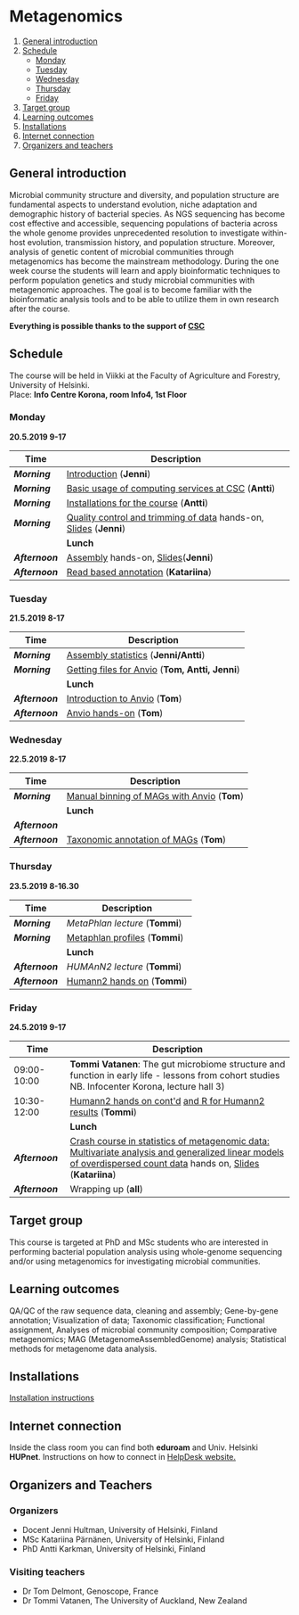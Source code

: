 # Metagenomics

1. [General introduction](#General-introduction)
2. [Schedule](#Schedule)
    - [Monday](#Monday)
    - [Tuesday](#Tuesday)
    - [Wednesday](#Wednesday)
    - [Thursday](#Thursday)
    - [Friday](#Friday)
3. [Target group](#target-group)
4. [Learning outcomes](#learning-outcomes)
5. [Installations](#installations)
6. [Internet connection](#internet-connection)
7. [Organizers and teachers](#Organizers-and-teachers)


## General introduction
Microbial community structure and diversity, and population structure are fundamental aspects to understand evolution, niche adaptation and demographic history of bacterial species. As NGS sequencing has become cost effective and accessible, sequencing populations of bacteria across the whole genome provides unprecedented resolution to investigate within-host evolution, transmission history, and population structure. Moreover, analysis of genetic content of microbial communities through metagenomics has become the mainstream methodology. During the one week course the students will learn and apply bioinformatic techniques to perform population genetics and study microbial communities with metagenomic approaches. The goal is to become familiar with the bioinformatic analysis tools and to be able to utilize them in own research after the course.

**Everything is possible thanks to the support of [CSC](http://www.csc.fi)**

## Schedule
The course will be held in Viikki at the Faculty of Agriculture and Forestry, University of Helsinki.  
Place: __Info Centre Korona, room Info4, 1st Floor__


### Monday  
__20.5.2019 9-17__  

| Time | Description |
| --- | --- |
| __*Morning*__ | [Introduction](https://drive.google.com/file/d/1Fr63zkAQ8EiG7J37taBD0GMLRHaQzBu-/view?usp=sharing) (__Jenni__) |
| __*Morning*__ | [Basic usage of computing services at CSC](https://drive.google.com/open?id=13Afjk2lDxx4kh2Jdd_5jIGrNcPqflIGJ) (__Antti__) |
| __*Morning*__ | [Installations for the course](MetagenomeInstallations.md) (__Antti__) |
| __*Morning*__ |  [Quality control and trimming of data](Day1/README.md#QC-and-trimming) hands-on, [Slides](https://drive.google.com/file/d/1qA8xxK2nwSqZo2lV3BohKQA_RlHW7QBb/view?usp=sharing) (__Jenni__)|
|  |    **Lunch** |
| __*Afternoon*__ | [Assembly](Day1/README.md#Assembly) hands-on, [Slides](https://drive.google.com/file/d/1EHsy1spesv3gIAALWWX7_1NBu9dwA37J/view?usp=sharing)(__Jenni__) |
| __*Afternoon*__ | [Read based annotation](https://github.com/karkman/MetagenomeCourse2019/tree/master/Day1#humann2) (__Katariina__) |


### Tuesday
__21.5.2019 8-17__  

| Time | Description |
| --- | --- |
| __*Morning*__ | [Assembly statistics](Day2/README.md#assembly-quality-statistics) (__Jenni/Antti__)|
| __*Morning*__ | [Getting files for Anvio](Day2/README.md#anvio) (__Tom, Antti, Jenni__)|
|  |    **Lunch** |
| __*Afternoon*__ | [Introduction to Anvio](http://link-to-presentation.com) (__Tom__)
| __*Afternoon*__ | [Anvio hands-on](Day3/README.md#02--describing-the-interface) (__Tom__)

### Wednesday
__22.5.2019 8-17__  

| Time | Description |
| --- | --- |
| __*Morning*__  | [Manual binning of MAGs with Anvio](Day3/README.md#06--binning-the-co-asssembly-output-from-individual-contigs-to-bins) (__Tom__)|
|  |    **Lunch** |
| __*Afternoon*__  |  |
| __*Afternoon*__  | [Taxonomic annotation of MAGs](Day3/README.md#11--what-do-we-do-with-these-genomes) (__Tom__) |

### Thursday
__23.5.2019 8-16.30__  

| Time | Description |
| --- | --- |
| __*Morning*__  | *MetaPhlan lecture* (__Tommi__)|
| __*Morning*__  | [Metaphlan profiles](Day4#metaphlan2) (__Tommi__)|
|  |    **Lunch** |
| __*Afternoon*__  | *HUMAnN2 lecture* (__Tommi__)|
| __*Afternoon*__  | [Humann2 hands on](Day5#humann2) (__Tommi__)|

### Friday
__24.5.2019 9-17__  

| Time | Description |
| --- | --- |
| 09:00-10:00 | **Tommi Vatanen**: The gut microbiome structure and function in early life - lessons from cohort studies NB. Infocenter Korona, lecture hall 3)|
| 10:30-12:00 | [Humann2 hands on cont'd](Day5#humann2) [and R for Humann2 results](R_for_Humann2) (__Tommi__)|
|  |    **Lunch** |
| __*Afternoon*__  | [Crash course in statistics of metagenomic data: Multivariate analysis and generalized linear models of overdispersed count data](R_for_overdispersed_data/) hands on, [Slides](https://drive.google.com/open?id=1FMBSI1df1fDFoDXud3BDMb7Z6EIST0g0) (__Katariina__)|
| __*Afternoon*__ | Wrapping up (__all__) |

## Target group
This course is targeted at PhD and MSc students who are interested in performing bacterial population analysis using whole-genome sequencing and/or using metagenomics for investigating microbial communities.

## Learning outcomes
QA/QC of the raw sequence data, cleaning and assembly; Gene-by-gene annotation; Visualization of data; Taxonomic classification; Functional assignment, Analyses of microbial community composition; Comparative metagenomics; MAG (MetagenomeAssembledGenome) analysis; Statistical methods for metagenome data analysis.

## Installations
[Installation instructions](MetagenomeInstallations.md)

## Internet connection
Inside the class room you can find both __eduroam__ and Univ. Helsinki __HUPnet__. Instructions on how to connect in [HelpDesk website.](https://helpdesk.it.helsinki.fi/en/instructions/logging-and-connections/networks/wireless-connections-university)

## Organizers and Teachers

### Organizers
* Docent Jenni Hultman, University of Helsinki, Finland
* MSc Katariina Pärnänen, University of Helsinki, Finland
* PhD Antti Karkman, University of Helsinki, Finland

### Visiting teachers
* Dr Tom Delmont, Genoscope, France
* Dr Tommi Vatanen, The University of Auckland, New Zealand
